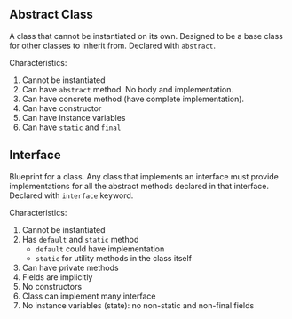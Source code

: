 ## Abstract Class
A class that cannot be instantiated on its own. Designed to be a base class for other classes to inherit from. Declared with `abstract`.  

Characteristics:
1. Cannot be instantiated
2. Can have `abstract` method. No body and implementation.
3. Can have concrete method (have complete implementation).
4. Can have constructor
5. Can have instance variables
6. Can have `static` and `final`
## Interface
Blueprint for a class. Any class that implements an interface must provide implementations for all the abstract methods declared in that interface. Declared with `interface` keyword.  

Characteristics:
1. Cannot be instantiated
2. Has `default` and `static` method
	- `default` could have implementation
	- `static` for utility methods in the class itself
3. Can have private methods
4. Fields are implicitly 
5. No constructors
6. Class can implement many interface
7. No instance variables (state): no non-static and non-final fields
